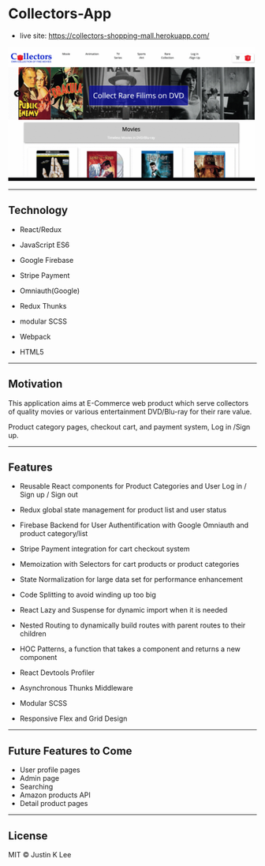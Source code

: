   

# Collectors-App

-  live site: https://collectors-shopping-mall.herokuapp.com/

<img src="collectors.gif" alt="application_screenshot" width="500" />

---
## Technology

- React/Redux

- JavaScript ES6

- Google Firebase

- Stripe Payment

- Omniauth(Google)

- Redux Thunks

- modular SCSS

- Webpack

- HTML5

---
## Motivation

This application aims at E-Commerce web product which serve collectors of quality movies or various entertainment DVD/Blu-ray for their rare value.

Product category pages, checkout cart, and payment system, Log in /Sign up.

---

## Features

-  Reusable React components for Product Categories and User Log in / Sign up / Sign out

-  Redux global state management for product list and user status

-  Firebase Backend for User Authentification with Google Omniauth and product category/list

-  Stripe Payment integration for cart checkout system

- Memoization with Selectors for cart products or product categories

- State Normalization for large data set for performance enhancement

- Code Splitting to avoid winding up too big

- React Lazy and Suspense for dynamic import when it is needed

- Nested Routing to dynamically build routes with parent routes to their children

- HOC Patterns, a function that takes a component and returns a new component

- React Devtools Profiler

-  Asynchronous Thunks Middleware

-  Modular SCSS 

-  Responsive Flex and Grid Design

---

## Future Features to Come

- User profile pages
- Admin page
- Searching
- Amazon products API
- Detail product pages
---
## License ##
MIT © Justin K Lee
